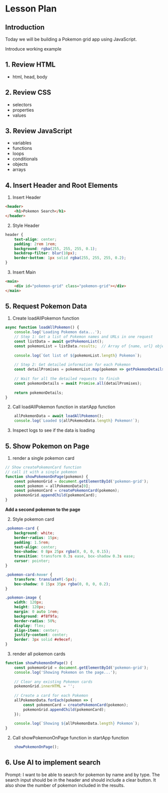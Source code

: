 # Lesson Plan

## Introduction

Today we will be building a Pokemon grid app using JavaScript.

Introduce working example

## 1. Review HTML

- html, head, body

## 2. Review CSS

- selectors
- properties
- values

## 3. Review JavaScript

- variables
- functions
- loops
- conditionals
- objects
- arrays

## 4. Insert Header and Root Elements

1. Insert Header
```html
<header>
    <h1>Pokemon Search</h1>
</header>
```
2. Style Header
```css
header {
    text-align: center;
    padding: 2rem 1rem;
    background: rgba(255, 255, 255, 0.1);
    backdrop-filter: blur(10px);
    border-bottom: 1px solid rgba(255, 255, 255, 0.2);
}
```

3. Insert Main
```html
<main>
    <div id="pokemon-grid" class="pokemon-grid"></div>
</main>
```

## 5. Request Pokemon Data
1. Create loadAllPokemon function
```javascript
async function loadAllPokemon() {
    console.log('Loading Pokemon data...');
    // Step 1: Get a list of Pokemon names and URLs in one request
    const listData = await getPokemonList();
    const pokemonList = listData.results;  // Array of {name, url} objects
    
    console.log(`Got list of ${pokemonList.length} Pokemon`);
    
    // Step 2: Get detailed information for each Pokemon
    const detailPromises = pokemonList.map(pokemon => getPokemonDetails(pokemon.url));
    
    // Wait for all the detailed requests to finish
    const pokemonDetails = await Promise.all(detailPromises);
    
    return pokemonDetails;
}
```

2. Call loadAllPokemon function in startApp function
```javascript
    allPokemonData = await loadAllPokemon();
    console.log(`Loaded ${allPokemonData.length} Pokemon!`);
```

3. Inspect logs to see if the data is loading

## 5. Show Pokemon on Page

1. render a single pokemon card
```javascript
// Show createPokemonCard function
// call it with a single pokemon
function showPokemonOnPage(pokemon) {
    const pokemonGrid = document.getElementById('pokemon-grid');
    const pokemon = allPokemonData[0];
    const pokemonCard = createPokemonCard(pokemon);
    pokemonGrid.appendChild(pokemonCard);
}
```

**Add a second pokemon to the page**

2. Style pokemon card
```css
.pokemon-card {
    background: white;
    border-radius: 15px;
    padding: 1.5rem;
    text-align: center;
    box-shadow: 0 8px 25px rgba(0, 0, 0, 0.15);
    transition: transform 0.3s ease, box-shadow 0.3s ease;
    cursor: pointer;
}

.pokemon-card:hover {
    transform: translateY(-5px);
    box-shadow: 0 15px 35px rgba(0, 0, 0, 0.2);
}

.pokemon-image {
    width: 120px;
    height: 120px;
    margin: 0 auto 1rem;
    background: #f8f9fa;
    border-radius: 50%;
    display: flex;
    align-items: center;
    justify-content: center;
    border: 3px solid #e9ecef;
}
```

3. render all pokemon cards

```javascript
function showPokemonOnPage() {
    const pokemonGrid = document.getElementById('pokemon-grid');
    console.log('Showing Pokemon on the page...');
    
    // Clear any existing Pokemon cards
    pokemonGrid.innerHTML = '';
    
    // Create a card for each Pokemon
    allPokemonData.forEach(pokemon => {
        const pokemonCard = createPokemonCard(pokemon);
        pokemonGrid.appendChild(pokemonCard);
    });
    
    console.log(`Showing ${allPokemonData.length} Pokemon`);
}
```

2. Call showPokemonOnPage function in startApp function

```javascript
    showPokemonOnPage();
```

## 6. Use AI to implement search

Prompt: I want to be able to search for pokemon by name and by type. The search input should be in the header and should include a clear button.  It also show the number of pokemon included in the results.
